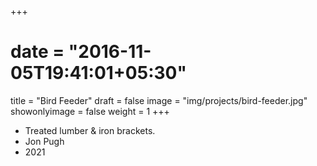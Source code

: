 +++
# date = "2016-11-05T19:41:01+05:30"
title = "Bird Feeder"
draft = false
image = "img/projects/bird-feeder.jpg"
showonlyimage = false
weight = 1
+++

- Treated lumber & iron brackets.
- Jon Pugh
- 2021
